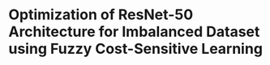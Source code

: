 # **Optimization of ResNet-50 Architecture for Imbalanced Dataset using Fuzzy Cost-Sensitive Learning**
